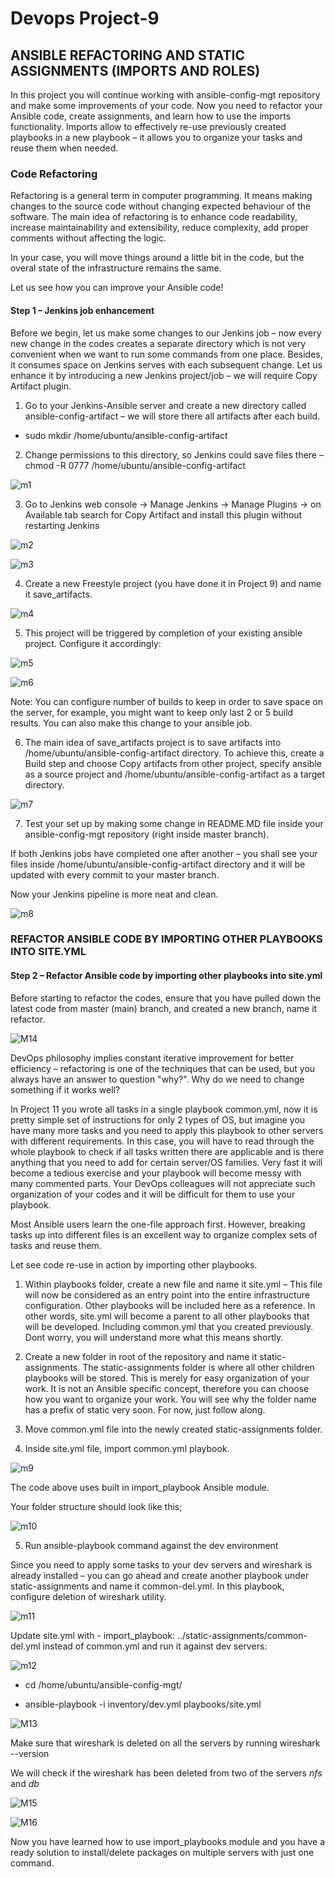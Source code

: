 
# Devops Project-9

## ANSIBLE REFACTORING AND STATIC ASSIGNMENTS (IMPORTS AND ROLES)

In this project you will continue working with ansible-config-mgt repository and make some improvements of your code. Now you need to refactor your Ansible code, create assignments, and learn how to use the imports functionality. Imports allow to effectively re-use previously created playbooks in a new playbook – it allows you to organize your tasks and reuse them when needed.

### Code Refactoring
Refactoring is a general term in computer programming. It means making changes to the source code without changing expected behaviour of the software. The main idea of refactoring is to enhance code readability, increase maintainability and extensibility, reduce complexity, add proper comments without affecting the logic.

In your case, you will move things around a little bit in the code, but the overal state of the infrastructure remains the same.

Let us see how you can improve your Ansible code!

#### Step 1 – Jenkins job enhancement
Before we begin, let us make some changes to our Jenkins job – now every new change in the codes creates a separate directory which is not very convenient when we want to run some commands from one place. Besides, it consumes space on Jenkins serves with each subsequent change. Let us enhance it by introducing a new Jenkins project/job – we will require Copy Artifact plugin.

1. Go to your Jenkins-Ansible server and create a new directory called ansible-config-artifact – we will store there all artifacts after each build.
  - sudo mkdir /home/ubuntu/ansible-config-artifact
 
2. Change permissions to this directory, so Jenkins could save files there – chmod -R 0777 /home/ubuntu/ansible-config-artifact

![m1](https://user-images.githubusercontent.com/115363604/228620490-6e12b07d-f7e8-4c81-8239-c31e2bb1931a.png)

3. Go to Jenkins web console -> Manage Jenkins -> Manage Plugins -> on Available tab search for Copy Artifact and install this plugin without restarting Jenkins

![m2](https://user-images.githubusercontent.com/115363604/228620965-c4b16b27-3edd-4750-9905-fcab678a8866.png)

![m3](https://user-images.githubusercontent.com/115363604/228620985-76a28a88-c9ef-450b-bdac-4ed64ea3d10a.png)

4. Create a new Freestyle project (you have done it in Project 9) and name it save_artifacts.

![m4](https://user-images.githubusercontent.com/115363604/228621500-f29b13b4-bf8a-45fd-b508-69d3b5c8b47d.png)

5. This project will be triggered by completion of your existing ansible project. Configure it accordingly:

![m5](https://user-images.githubusercontent.com/115363604/228622340-ea5797f2-f52d-49c7-a583-de9911c5a295.png)

![m6](https://user-images.githubusercontent.com/115363604/228622383-bea5e010-e7b2-4f4b-9aca-f03c5cb47607.png)

Note: You can configure number of builds to keep in order to save space on the server, for example, you might want to keep only last 2 or 5 build results. You can also make this change to your ansible job.

6. The main idea of save_artifacts project is to save artifacts into /home/ubuntu/ansible-config-artifact directory. To achieve this, create a Build step and choose Copy artifacts from other project, specify ansible as a source project and /home/ubuntu/ansible-config-artifact as a target directory.

![m7](https://user-images.githubusercontent.com/115363604/228622398-67d27730-e6fb-4d1e-a0ff-12f0485b8f78.png)

7. Test your set up by making some change in README.MD file inside your ansible-config-mgt repository (right inside master branch).

If both Jenkins jobs have completed one after another – you shall see your files inside /home/ubuntu/ansible-config-artifact directory and it will be updated with every commit to your master branch.

Now your Jenkins pipeline is more neat and clean.

![m8](https://user-images.githubusercontent.com/115363604/228623467-c4da9ebb-7785-4564-b694-23f6e0ad19e7.png)


### REFACTOR ANSIBLE CODE BY IMPORTING OTHER PLAYBOOKS INTO SITE.YML

#### Step 2 – Refactor Ansible code by importing other playbooks into site.yml

Before starting to refactor the codes, ensure that you have pulled down the latest code from master (main) branch, and created a new branch, name it refactor.

![M14](https://user-images.githubusercontent.com/115363604/228627926-6c921d6b-201f-4010-88c3-07fdcec59fc1.png)

DevOps philosophy implies constant iterative improvement for better efficiency – refactoring is one of the techniques that can be used, but you always have an answer to question "why?". Why do we need to change something if it works well?

In Project 11 you wrote all tasks in a single playbook common.yml, now it is pretty simple set of instructions for only 2 types of OS, but imagine you have many more tasks and you need to apply this playbook to other servers with different requirements. In this case, you will have to read through the whole playbook to check if all tasks written there are applicable and is there anything that you need to add for certain server/OS families. Very fast it will become a tedious exercise and your playbook will become messy with many commented parts. Your DevOps colleagues will not appreciate such organization of your codes and it will be difficult for them to use your playbook.

Most Ansible users learn the one-file approach first. However, breaking tasks up into different files is an excellent way to organize complex sets of tasks and reuse them.

Let see code re-use in action by importing other playbooks.

1. Within playbooks folder, create a new file and name it site.yml – This file will now be considered as an entry point into the entire infrastructure configuration. Other playbooks will be included here as a reference. In other words, site.yml will become a parent to all other playbooks that will be developed. Including common.yml that you created previously. Dont worry, you will understand more what this means shortly.

2. Create a new folder in root of the repository and name it static-assignments. The static-assignments folder is where all other children playbooks will be stored. This is merely for easy organization of your work. It is not an Ansible specific concept, therefore you can choose how you want to organize your work. You will see why the folder name has a prefix of static very soon. For now, just follow along.

3. Move common.yml file into the newly created static-assignments folder.

4. Inside site.yml file, import common.yml playbook.

![m9](https://user-images.githubusercontent.com/115363604/228624819-4bb16c26-43f2-4d13-9667-279dbe97f228.png)

The code above uses built in import_playbook Ansible module.

Your folder structure should look like this;

![m10](https://user-images.githubusercontent.com/115363604/228625719-1d6ba9f3-575b-4b35-989c-27f16dd7ddb7.png)

5. Run ansible-playbook command against the dev environment

Since you need to apply some tasks to your dev servers and wireshark is already installed – you can go ahead and create another playbook under static-assignments and name it common-del.yml. In this playbook, configure deletion of wireshark utility.

![m11](https://user-images.githubusercontent.com/115363604/228626325-e30106c0-497d-4ba7-9a96-0c7250e813fa.png)

Update site.yml with - import_playbook: ../static-assignments/common-del.yml instead of common.yml and run it against dev servers:

![m12](https://user-images.githubusercontent.com/115363604/228626690-c77df2e6-0bd8-49c7-a797-0565fbfff017.png)

  - cd /home/ubuntu/ansible-config-mgt/

  - ansible-playbook -i inventory/dev.yml playbooks/site.yml

![M13](https://user-images.githubusercontent.com/115363604/228627423-ad45cc22-b451-4279-b2f9-52e21f1099e5.png)

Make sure that wireshark is deleted on all the servers by running wireshark --version

We will check if the wireshark has been deleted from two of the servers *nfs* and *db*

![M15](https://user-images.githubusercontent.com/115363604/228628475-ecd3db09-e2dd-45af-bbc1-463317fb5fa8.png)

![M16](https://user-images.githubusercontent.com/115363604/228628490-6bd69b2e-f558-4787-b2bc-a81415b0ec6d.png)


Now you have learned how to use import_playbooks module and you have a ready solution to install/delete packages on multiple servers with just one command.






